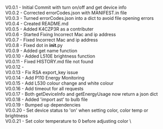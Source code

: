 V0.0.1 - Initial Commit with turn on/off and get device info\
V0.0.2 - Corrected errorCodes.json with MANIFEST.in file\
V0.0.3 - Turned errorCodes.json into a dict to avoid file opening errors\
V0.0.4 - Created README.md\
V0.0.5 - Added K4CZP3R as a contributer\
V0.0.6 - Started Fixing Incorrect Mac and ip address\
V0.0.7 - Fixed Incorrect Mac and ip address\
V0.0.8 - Fixed dot in __init__.py\
V0.0.9 - Added get name function\
V0.0.10 - Added L510E brightness function\
V0.0.11 - Fixed HISTORY.md file not found\
V0.0.12 - \
V0.0.13 - Fix RSA export_key issue\
V0.0.14 - Add P110 Energy Monitoring\
V0.0.15 - Add L530 colour change and white colour\
V0.0.16 - Add timeout for all requests\
V0.0.17 - Both getDeviceInfo and getEnergyUsage now return a json dict \
V0.0.18 - Added 'import ast' to bulb file \
V0.0.19 - Bumped up dependencies \
V0.0.20 - Set device status to 'on' when setting color, color temp or brightness \
V0.0.21 - Set color temperature to 0 before adjusting color \
